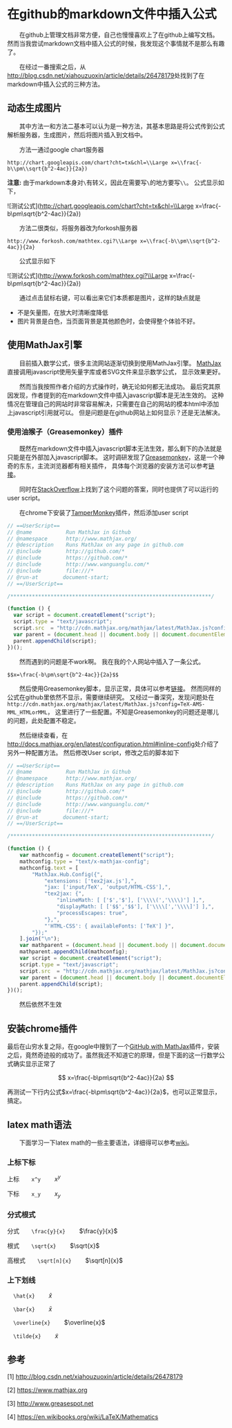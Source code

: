 # 在github的markdown文件中插入公式

&emsp;&emsp;在github上管理文档非常方便，自己也慢慢喜欢上了在github上编写文档。
然而当我尝试markdown文档中插入公式的时候，我发现这个事情就不是那么有趣了。

&emsp;&emsp;在经过一番搜索之后，从<http://blog.csdn.net/xiahouzuoxin/article/details/26478179>处找到了在markdown中插入公式的三种方法。

## 动态生成图片
&emsp;&emsp;其中方法一和方法二基本可以认为是一种方法，其基本思路是将公式传到公式解析服务器，生成图片，然后将图片插入到文档中。

&emsp;&emsp;方法一通过google chart服务器

```
http://chart.googleapis.com/chart?cht=tx&chl=\\Large x=\\frac{-b\\pm\\sqrt{b^2-4ac}}{2a})
```
**注意:** 由于markdown本身对```\```有转义，因此在需要写```\```的地方要写```\\```。
公式显示如下，

![测试公式](http://chart.googleapis.com/chart?cht=tx&chl=\\Large x=\\frac{-b\\pm\\sqrt{b^2-4ac}}{2a})

&emsp;&emsp;方法二很类似，将服务器改为forkosh服务器

```
http://www.forkosh.com/mathtex.cgi?\\Large x=\\frac{-b\\pm\\sqrt{b^2-4ac}}{2a}
```

&emsp;&emsp;公式显示如下

![测试公式](http://www.forkosh.com/mathtex.cgi?\\Large x=\\frac{-b\\pm\\sqrt{b^2-4ac}}{2a})

&emsp;&emsp;通过点击鼠标右键，可以看出来它们本质都是图片，这样的缺点就是
* 不是矢量图，在放大时清晰度降低
* 图片背景是白色，当页面背景是其他颜色时，会使得整个体验不好。

## 使用MathJax引擎
&emsp;&emsp;目前插入数学公式，很多主流网站逐渐切换到使用MathJax引擎。
[MathJax][mathjax-website]直接调用javascript使用矢量字库或者SVG文件来显示数学公式，
显示效果更好。

&emsp;&emsp;然而当我按照作者介绍的方式操作时，确无论如何都无法成功。
最后究其原因发现，作者提到的在markdown文件中插入javascript脚本是无法生效的。
这种情况在管理自己的网站时非常容易解决，只需要在自己的网站的模本html中添加上javascript引用就可以。
但是问题是在github网站上如何显示？还是无法解决。

### 使用油猴子（Greasemonkey）插件
&emsp;&emsp;既然在markdown文件中插入javascript脚本无法生效，那么剩下的办法就是只能是在外部加入javascript脚本。
这时调研发现了[Greasemonkey][greasemonkey-website]，这是一个神奇的东东，主流浏览器都有相关插件，
具体每个浏览器的安装方法可以参考[链接](http://meta.math.stackexchange.com/questions/4208/a-prototype-for-incremental-preview-updates)。

&emsp;&emsp;同时在[StackOverflow](http://stackoverflow.com/questions/11255900/mathjax-support-in-github-using-a-chrome-browser-plugin/11284227#11284227)上找到了这个问题的答案，同时也提供了可以运行的user script。

&emsp;&emsp;在chrome下安装了[TamperMonkey][tampermonkey-website]插件，然后添加user script

```javascript
// ==UserScript==
// @name           Run MathJax in Github
// @namespace      http://www.mathjax.org/
// @description    Runs MathJax on any page in github.com
// @include        http://github.com/*
// @include        https://github.com/*
// @include        http://www.wanguanglu.com/*
// @include        file:///*
// @run-at        document-start;
// ==/UserScript==

/*****************************************************************/

(function () {
  var script = document.createElement("script");
  script.type = "text/javascript";
  script.src  = "http://cdn.mathjax.org/mathjax/latest/MathJax.js?config=TeX-AMS-MML_HTMLorMML";
  var parent = (document.head || document.body || document.documentElement);
  parent.appendChild(script);
})();
```

&emsp;&emsp;然而遇到的问题是不work啊。
我在我的个人网站中插入了一条公式。
```
$$x=\frac{-b\pm\sqrt{b^2-4ac}}{2a}$$
```
&emsp;&emsp;然后使用Greasemonkey脚本，显示正常，具体可以参考[链接](http://www.wanguanglu.com/gossip)。
然而同样的公式在github里依然不显示，需要继续研究。
又经过一番深究，发现问题处在```http://cdn.mathjax.org/mathjax/latest/MathJax.js?config=TeX-AMS-MML_HTMLorMML```，
这里进行了一些配置。不知是Greasemonkey的问题还是哪儿的问题，此处配置不稳定。

&emsp;&emsp;然后继续查看，在<http://docs.mathjax.org/en/latest/configuration.html#inline-config>处介绍了另外一种配置方法。
然后修改User script，修改之后的脚本如下
```javascript
// ==UserScript==
// @name           Run MathJax in Github
// @namespace      http://www.mathjax.org/
// @description    Runs MathJax on any page in github.com
// @include        http://github.com/*
// @include        https://github.com/*
// @include        http://www.wanguanglu.com/*
// @include        file:///*
// @run-at        document-start;
// ==/UserScript==

/*****************************************************************/

(function () {
    var mathconfig = document.createElement("script");
    mathconfig.type = "text/x-mathjax-config";
    mathconfig.text = [
        "MathJax.Hub.Config({",
            "extensions: ['tex2jax.js'],",
            "jax: ['input/TeX', 'output/HTML-CSS'],",
            "tex2jax: {",
                "inlineMath: [ ['$','$'], ['\\\\(','\\\\)'] ],",
                "displayMath: [ ['$$','$$'], ['\\\\[','\\\\]'] ],",
                "processEscapes: true",
            "},",
            "'HTML-CSS': { availableFonts: ['TeX'] }",
        "});"
    ].join("\n");
    var mathparent = (document.head || document.body || document.documentElement);
    mathparent.appendChild(mathconfig);
    var script = document.createElement("script");
    script.type = "text/javascript";
    script.src  = "http://cdn.mathjax.org/mathjax/latest/MathJax.js?config=TeX-AMS-MML_HTMLorMML";
    var parent = (document.head || document.body || document.documentElement);
    parent.appendChild(script);
})();
```

&emsp;&emsp;然后依然不生效

## 安装chrome插件
最后在山穷水复之际，在google中搜到了一个[GitHub with MathJax](https://chrome.google.com/webstore/detail/github-with-mathjax/ioemnmodlmafdkllaclgeombjnmnbima/related)插件，安装之后，竟然奇迹般的成功了。虽然我还不知道它的原理，但是下面的这一行数学公式确实显示正常了

$$
x=\frac{-b\pm\sqrt{b^2-4ac}}{2a}
$$

再测试一下行内公式$x=\frac{-b\pm\sqrt{b^2-4ac}}{2a}$，也可以正常显示，搞定。

## latex math语法
&emsp;&emsp;下面学习一下latex math的一些主要语法，详细得可以参考[wiki][latex-math-wiki]。
### 上标下标
上标&emsp;&emsp;```x^y```&emsp;&emsp; $x^y$

下标&emsp;&emsp;```x_y```&emsp;&emsp; $x_y$

### 分式根式

分式&emsp;&emsp;```\frac{y}{x}```&emsp;&emsp; $\frac{y}{x}$

根式&emsp;&emsp;```\sqrt{x}```&emsp;&emsp; $\sqrt{x}$

高根式&emsp;&emsp;```\sqrt[n]{x}```&emsp;&emsp; $\sqrt[n]{x}$

### 上下划线

&emsp;```\hat{x}```&emsp;&emsp;  $\hat{x}$

&emsp;```\bar{x}```&emsp;&emsp; $\bar{x}$

&emsp;```\overline{x}```&emsp;&emsp; $\overline{x}$

&emsp;```\tilde{x}```&emsp;&emsp; $\tilde{x}$

## 参考
[1] <http://blog.csdn.net/xiahouzuoxin/article/details/26478179>

[2] <https://www.mathjax.org>

[3] <http://www.greasespot.net>

[4] <https://en.wikibooks.org/wiki/LaTeX/Mathematics>

[mathjax-website]: https://www.mathjax.org
[greasemonkey-website]:www.greasespot.net
[tampermonkey-website]:https://www.google.com.hk/url?sa=t&rct=j&q=&esrc=s&source=web&cd=1&ved=0ahUKEwjJ4qX2yqHMAhVIjZQKHVPABRoQFggeMAA&url=%68%74%74%70%73%3a%2f%2f%63%68%72%6f%6d%65%2e%67%6f%6f%67%6c%65%2e%63%6f%6d%2f%77%65%62%73%74%6f%72%65%2f%64%65%74%61%69%6c%2f%74%61%6d%70%65%72%6d%6f%6e%6b%65%79%2f%64%68%64%67%66%66%6b%6b%65%62%68%6d%6b%66%6a%6f%6a%65%6a%6d%70%62%6c%64%6d%70%6f%62%66%6b%66%6f%3f%68%6c%3d%7a%68%2d%43%4e&usg=AFQjCNGz6TBBSuW4e26RzTalotV4aygN5A
[latex-math-wiki]:https://en.wikibooks.org/wiki/LaTeX/Mathematics
